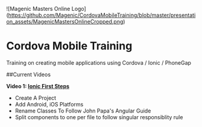 ![Magenic Masters Online Logo]
(https://github.com/Magenic/CordovaMobileTraining/blob/master/presentation_assets/MagenicMastersOnlineCropped.png)

# Cordova Mobile Training
Training on creating mobile applications using Cordova / Ionic / PhoneGap

##Current Videos

**Video 1: [Ionic First Steps](https://github.com/Magenic/CordovaMobileTraining/blob/master/videos/Ionic%20-%20First%20Steps.mp4)**
* Create A Project
* Add Android, iOS Platforms
* Rename Classes To Follow John Papa's Angular Guide
* Split components to one per file to follow singular responsiblity rule
